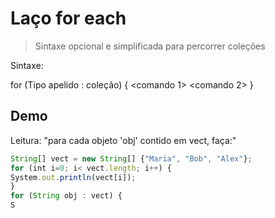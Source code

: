 # Laço for each
> Sintaxe opcional e simplificada para percorrer coleções


Sintaxe:


for (Tipo apelido : coleção) {
<comando 1>
<comando 2>
}


## Demo
Leitura: "para cada objeto 'obj' contido em vect, faça:"
~~~Javascript
String[] vect = new String[] {"Maria", "Bob", "Alex"};
for (int i=0; i< vect.length; i++) {
System.out.println(vect[i]);
}
for (String obj : vect) {
S
~~~